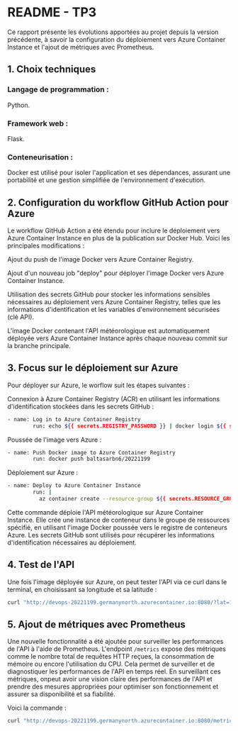 # README - TP3

Ce rapport présente les évolutions apportées au projet depuis la version précédente, à savoir la configuration du déploiement vers Azure Container Instance et l'ajout de métriques avec Prometheus.

## 1. Choix techniques
### Langage de programmation : 
Python.

### Framework web :
Flask.

### Conteneurisation : 
Docker est utilisé pour isoler l'application et ses dépendances, assurant une portabilité et une gestion simplifiée de l'environnement d'exécution.

## 2. Configuration du workflow GitHub Action pour Azure
Le workflow GitHub Action a été étendu pour inclure le déploiement vers Azure Container Instance en plus de la publication sur Docker Hub.
Voici les principales modifications :

Ajout du push de l'image Docker vers Azure Container Registry.

Ajout d'un nouveau job "deploy" pour déployer l'image Docker vers Azure Container Instance.

Utilisation des secrets GitHub pour stocker les informations sensibles nécessaires au déploiement vers Azure Container Registry, telles que les informations d'identification et les variables d'environnement sécurisées (clé API).

L'image Docker contenant l'API météorologique est automatiquement déployée vers Azure Container Instance après chaque nouveau commit sur la branche principale.

## 3. Focus sur le déploiement sur Azure
Pour déployer sur Azure, le worflow suit les étapes suivantes :

Connexion à Azure Container Registry (ACR) en utilisant les informations d'identification stockées dans les secrets GitHub : 
```bash
- name: Log in to Azure Container Registry
        run: echo ${{ secrets.REGISTRY_PASSWORD }} | docker login ${{ secrets.REGISTRY_LOGIN_SERVER }} --username ${{ secrets.REGISTRY_USERNAME }} --password-stdin
```

Poussée de l'image vers Azure : 
```bash
- name: Push Docker image to Azure Container Registry
        run: docker push baltasarbn6/20221199
```

Déploiement sur Azure : 
```bash
- name: Deploy to Azure Container Instance
        run: |
          az container create --resource-group ${{ secrets.RESOURCE_GROUP }} --name 20221199 --image baltasarbn6/20221199 --dns-name-label devops-20221199 --location germanynorth --registry-username ${{ secrets.REGISTRY_USERNAME }} --registry-password ${{ secrets.REGISTRY_PASSWORD }} --secure-environment-variables API_KEY=${{ secrets.API_KEY }} --ports 8080
```
Cette commande déploie l'API météorologique sur Azure Container Instance. Elle crée une instance de conteneur dans le groupe de ressources spécifié, en utilisant l'image Docker poussée vers le registre de conteneurs Azure. Les secrets GitHub sont utilisés pour récupérer les informations d'identification nécessaires au déploiement.

## 4. Test de l'API
   Une fois l'image déployée sur Azure, on peut tester l'API via ce curl dans le terminal, en choisissant sa longitude et sa latitude :
   ```bash
   curl "http://devops-20221199.germanynorth.azurecontainer.io:8080/?lat=10.902785&lon=44.754175"
   ```
## 5. Ajout de métriques avec Prometheus
Une nouvelle fonctionnalité a été ajoutée pour surveiller les performances de l'API à l'aide de Prometheus. L'endpoint ```/metrics``` expose des métriques comme le nombre total de requêtes HTTP reçues, la consommation de mémoire ou encore l'utilisation du CPU. Cela permet de surveiller et de diagnostiquer les performances de l'API en temps réel. En surveillant ces métriques, onpeut avoir une vision claire des performances de l'API et prendre des mesures appropriées pour optimiser son fonctionnement et assurer sa disponibilité et sa fiabilité.

Voici la commande : 

   ```bash
   curl "http://devops-20221199.germanynorth.azurecontainer.io:8080/metrics
   ```

